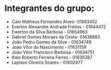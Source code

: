 # Integrantes do grupo:

* Caio Matheus Fernandes Alves- 01663452
* Everton Alexandre Andrade Freitas - 01644472
* Ewerton da Silva Barbosa - 01654963
* Gabriel Gomes Moraes da Costa- 01638883
* João Pedro Gomes da Silva - 01634749
* João Vitor do Nascimento - 01631159
* João Vitor Francisco Barbosa - 01634751
* Kaio Roberto Ferreira Ferres - 01635387
* Laylson Oliveira Soares - 01602477
